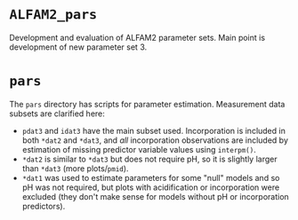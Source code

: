 # `ALFAM2_pars`
Development and evaluation of ALFAM2 parameter sets.
Main point is development of new parameter set 3.

# `pars`
The `pars` directory has scripts for parameter estimation.
Measurement data subsets are clarified here:

* `pdat3` and `idat3` have the main subset used. Incorporation is included in both `*dat2` and `*dat3`, and *all* incorporation observations are included by estimation of missing predictor variable values using `interpm()`.
* `*dat2` is similar to `*dat3` but does not require pH, so it is slightly larger than `*dat3` (more plots/`pmid`).
* `*dat1` was used to estimate parameters for some "null" models and so pH was not required, but plots with acidification or incorporation were excluded (they don't make sense for models without pH or incorporation predictors). 
